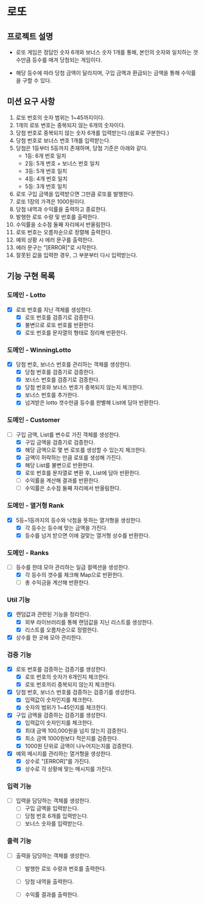 # 로또

## 프로젝트 설명
- 로또 게임은 정답인 숫자 6개와 보너스 숫자 1개를 통해,
본인의 숫자와 일치하는 갯수만큼 등수를 매겨 당첨되는 게임이다.

- 해당 등수에 따라 당첨 금액이 달라지며,
구입 금액과 환급되는 금액을 통해 수익률을 구할 수 있다.

## 미션 요구 사항
1. 로또 번호의 숫자 범위는 1~45까지이다.
2. 1개의 로또 번호는 중복되지 않는 6개의 숫자이다.
3. 당첨 번호로 중복되지 않는 숫자 6개를 입력받는다.(쉼표로 구분한다.)
4. 당첨 번호로 보너스 번호 1개를 입력받는다.
5. 당첨은 1등부터 5등까지 존재하며, 당첨 기준은 아래와 같다.
   - 1등: 6개 번호 일치
   - 2등: 5개 번호 + 보너스 번호 일치
   - 3등: 5개 번호 일치
   - 4등: 4개 번호 일치
   - 5등: 3개 번호 일치
6. 로또 구입 금액을 입력받으면 그만큼 로또를 발행한다.
7. 로또 1장의 가격은 1000원이다.
8. 당첨 내역과 수익률을 출력하고 종료한다.
9. 발행한 로또 수량 및 번호를 출력한다.
10. 수익률을 소수점 둘째 자리에서 반올림한다.
11. 로또 번호는 오름차순으로 정렬해 출력한다.
12. 예외 상황 시 에러 문구를 출력한다.
13. 에러 문구는 "[ERROR]"로 시작한다.
14. 잘못된 값을 입력한 경우, 그 부분부터 다시 입력받는다.


## 기능 구현 목록
### 도메인 - Lotto
- [x] 로또 번호를 지닌 객체를 생성한다.
  - [x] 로또 번호를 검증기로 검증한다.
  - [x] 불변으로 로또 번호를 반환한다.
  - [x] 로또 번호를 문자열의 형태로 정리해 반환한다.

### 도메인 - WinningLotto
- [x] 당첨 번호, 보너스 번호를 관리하는 객체를 생성한다.
  - [x] 당첨 번호를 검증기로 검증한다.
  - [x] 보너스 번호를 검증기로 검증한다.
  - [x] 당첨 번호와 보너스 번호가 중복되지 않는지 체크한다.
  - [x] 보너스 번호를 추가한다.
  - [x] 넘겨받은 lotto 갯수만큼 등수를 판별해 List에 담아 반환한다.

### 도메인 - Customer
- [ ] 구입 금액, List<Lotto>를 변수로 가진 객체를 생성한다.
  - [x] 구입 금액을 검증기로 검증한다.
  - [x] 해당 금액으로 몇 번 로또를 생성할 수 있는지 체크한다.
  - [x] 금액이 허락하는 만큼 로또를 생성해 가진다.
  - [x] 해당 List를 불변으로 반환한다.
  - [x] 로또 번호를 문자열로 변환 후, List에 담아 반환한다.
  - [ ] 수익률을 계산해 결과를 반환한다.
  - [ ] 수익률은 소수점 둘째 자리에서 반올림한다.

### 도메인 - 열거형 Rank
- [x] 5등~1등까지의 등수와 낙첨을 뜻하는 열거형을 생성한다.
  - [x] 각 등수는 등수에 맞는 금액을 가진다.
  - [x] 등수를 넘겨 받으면 이에 걸맞는 열거형 상수를 반환한다.

### 도메인 - Ranks
- [ ] 등수를 한데 모아 관리하는 일급 컬렉션을 생성한다.
  - [x] 각 등수의 갯수를 체크해 Map으로 반환한다.
  - [ ] 총 수익금을 계산해 반환한다.

### Util 기능
- [x] 랜덤값과 관련된 기능을 정리한다.
  - [x] 외부 라이브러리를 통해 랜덤값을 지닌 리스트를 생성한다.
  - [x] 리스트를 오름차순으로 정렬한다.

- [x] 상수를 한 곳에 모아 관리한다.

### 검증 기능
- [x] 로또 번호를 검증하는 검증기를 생성한다.
  - [x] 로또 번호의 숫자가 6개인지 체크한다.
  - [x] 로또 번호끼리 중복되지 않는지 체크한다.

- [x] 당첨 번호, 보너스 번호를 검증하는 검증기를 생성한다.
  - [x] 입력값이 숫자인지를 체크한다.
  - [x] 숫자의 범위가 1~45인지를 체크한다.

- [x] 구입 금액을 검증하는 검증기를 생성한다.
  - [x] 입력값이 숫자인지를 체크한다.
  - [x] 최대 금액 100,000원을 넘지 않는지 검증한다.
  - [x] 최소 금액 1000원보다 적은지를 검증한다.
  - [x] 1000원 단위로 금액이 나누어지는지를 검증한다.

- [x] 예외 메시지를 관리하는 열거형을 생성한다.
  - [x] 상수로 "[ERROR]"를 가진다.
  - [x] 상수로 각 상황에 맞는 메시지를 가진다.

### 입력 기능
- [ ] 입력을 담당하는 객체를 생성한다.
  - [ ] 구입 금액을 입력받는다.
  - [ ] 당첨 번호 6개를 입력받는다.
  - [ ] 보너스 숫자를 입력받는다.

### 출력 기능
- [ ] 출력을 담당하는 객체를 생성한다.
    - [ ] 발행한 로또 수량과 번호를 출력한다.
    - [ ] 당첨 내역을 출력한다.
    - [ ] 수익률 결과를 출력한다.



